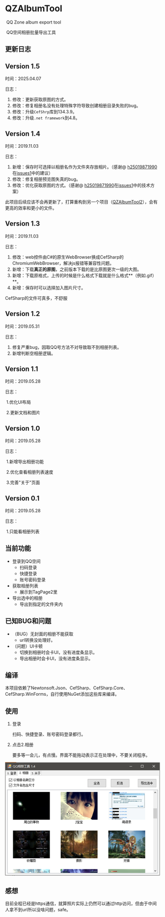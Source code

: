 # QZAlbumTool 

​	QQ Zone album export tool

​	QQ空间相册批量导出工具

## 更新日志



## Version 1.5

时间：2025.04.07

日志：

1. 修改：更新获取原图的方式。
2. 修改：修复相册名没有处理特殊字符导致创建相册目录失败的bug。
3. 修改：升级`CefShrp`库到134.3.9。
4. 修改：升级`.net framework`到4.8。

## Version 1.4

时间：2019.11.03

日志：

1. 新增：保存时可选择以相册名作为文件夹存放相片。（感谢@ [h25019871990](https://github.com/h25019871990)在[issues1]( https://github.com/kahotv/QZAlbumTool/issues/1 )中的建议）
2. 修改：修复相册预览图失真的bug。
3. 修改：优化获取原图的方式。（感谢@ [h25019871990](https://github.com/h25019871990)在[issues1]( https://github.com/kahotv/QZAlbumTool/issues/1 )中的技术方案）



此项目后续应该不会再更新了，打算重构到另一个项目（[QZAlbumTool2]( https://github.com/kahotv/QZAlbumTool2)），会有更高的效率和更小的文件。



## Version 1.3

时间：2019.11.03

日志：

1. 修改：web控件由C#的原生WebBrowser换成CefSharp的ChromiumWebBrowser，解决js报错等兼容性问题。
2. 新增：下载**真正的原图**，之前版本下载的是比原图更次一级的大图。
3. 新增：下载原格式，上传的时候是什么格式下载就是什么格式**（例如.gif）**。
4. 新增：保存时可以选择加入图片尺寸。



CefSharp的文件可真多，不舒服



## Version 1.2

时间：2019.05.31

日志：

1. 修复严重bug，因取QQ号方法不对导致取不到相册列表。
2. 新增判断空相册逻辑。


## Version 1.1

时间：2019.05.28

日志：

​	1.优化UI布局

​	2.更新文档和图片

## Version 1.0

时间：2019.05.28

日志：

​	1.新增导出相册功能

​	2.优化查看相册列表速度

​	3.完善"关于"页面

## Version 0.1

时间：2019.05.28

日志：

​	1.只能看相册列表

## 当前功能

- 登录到QQ空间
  - 扫码登录
  - 快捷登录
  - 账号密码登录
- 获取相册列表
  - 展示到TagPage2里
- 导出选中的相册
  - 导出到指定的文件夹内

## 已知BUG和问题

- （BUG）无封面的相册不能获取
  - url转换没处理好。
- （问题）UI卡顿
  - 切换到相册时会卡UI，没有进度条显示。
  - 导出相册时会卡UI，没有进度条显示。

## 编译

​	本项目依赖了Newtonsoft.Json、CefSharp、CefSharp.Core、CefSharp.WinForms，自行使用NuGet添加这些库来编译。

## 使用

1. 登录

   扫码、快捷登录、账号密码登录都行。

2. 点击2.相册

   要多等一会儿，有点慢。界面不能拖动表示正在处理中，不要关闭程序。

   

![](QZAlbum.png)



## 感想

目前全程已经是https通信，就算照片实际上仍然可以通过http访问，但由于中间人拿不到url所以没啥问题，safe。

